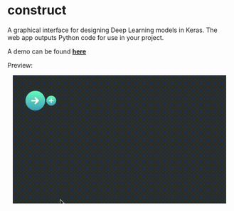 # construct
A graphical interface for designing Deep Learning models in Keras. The web app outputs Python code for use in your project.

A demo can be found <a href="https://tylerpharand.github.io/construct/index.html"><b>here</b></a>

Preview:
<center><img src="preview.gif"/></center>